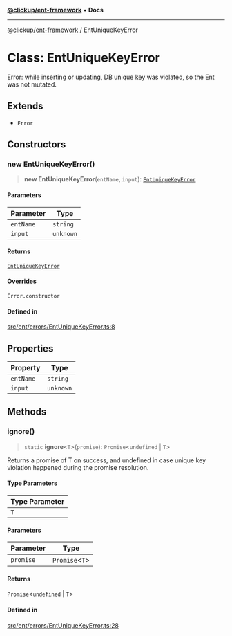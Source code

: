 [**@clickup/ent-framework**](../README.md) • **Docs**

***

[@clickup/ent-framework](../globals.md) / EntUniqueKeyError

# Class: EntUniqueKeyError

Error: while inserting or updating, DB unique key was violated,
so the Ent was not mutated.

## Extends

- `Error`

## Constructors

### new EntUniqueKeyError()

> **new EntUniqueKeyError**(`entName`, `input`): [`EntUniqueKeyError`](EntUniqueKeyError.md)

#### Parameters

| Parameter | Type |
| ------ | ------ |
| `entName` | `string` |
| `input` | `unknown` |

#### Returns

[`EntUniqueKeyError`](EntUniqueKeyError.md)

#### Overrides

`Error.constructor`

#### Defined in

[src/ent/errors/EntUniqueKeyError.ts:8](https://github.com/clickup/ent-framework/blob/master/src/ent/errors/EntUniqueKeyError.ts#L8)

## Properties

| Property | Type |
| ------ | ------ |
| `entName` | `string` |
| `input` | `unknown` |

## Methods

### ignore()

> `static` **ignore**\<`T`\>(`promise`): `Promise`\<`undefined` \| `T`\>

Returns a promise of T on success, and undefined in case unique key
violation happened during the promise resolution.

#### Type Parameters

| Type Parameter |
| ------ |
| `T` |

#### Parameters

| Parameter | Type |
| ------ | ------ |
| `promise` | `Promise`\<`T`\> |

#### Returns

`Promise`\<`undefined` \| `T`\>

#### Defined in

[src/ent/errors/EntUniqueKeyError.ts:28](https://github.com/clickup/ent-framework/blob/master/src/ent/errors/EntUniqueKeyError.ts#L28)
